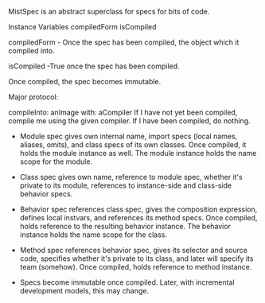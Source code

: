 MistSpec is an abstract superclass for specs for bits of code.

Instance Variables
	compiledForm <Object>
	isCompiled	<Boolean>

compiledForm
	- Once the spec has been compiled, the object which it compiled into.

isCompiled
	-True once the spec has been compiled.
		
Once compiled, the spec becomes immutable.

Major protocol:

compileInto: anImage with: aCompiler
  If I have not yet been compiled, compile me using the given compiler. If I 
	have been compiled, do nothing.

* Module spec gives own internal name, import specs (local names, aliases, omits), and class specs of its own classes. Once compiled, it holds the module instance as well. The module instance holds the name scope for the module.

* Class spec gives own name, reference to module spec, whether it's private to its module, references to instance-side and class-side behavior specs.

* Behavior spec references class spec, gives the composition expression, defines local instvars, and references its method specs. Once compiled, holds reference to the resulting behavior instance. The behavior instance holds the name scope for the class.

* Method spec references behavior spec, gives its selector and source code, specifies whether it's private to its class, and later will specify its team (somehow). Once compiled, holds reference to method instance.

* Specs become immutable once compiled. Later, with incremental development models, this may change.

